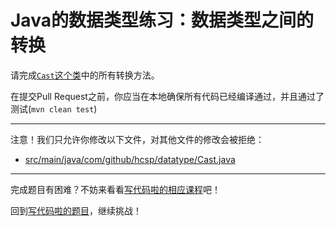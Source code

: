 # Java的数据类型练习：数据类型之间的转换

请完成[`Cast`这个类](https://github.com/hcsp/data-type-casts/blob/master/src/main/java/com/github/hcsp/datatype/Cast.java)中的所有转换方法。

在提交Pull Request之前，你应当在本地确保所有代码已经编译通过，并且通过了测试(`mvn clean test`)

-----
注意！我们只允许你修改以下文件，对其他文件的修改会被拒绝：
- [src/main/java/com/github/hcsp/datatype/Cast.java](https://github.com/hcsp/data-type-casts/blob/master/src/main/java/com/github/hcsp/datatype/Cast.java)
-----


完成题目有困难？不妨来看看[写代码啦的相应课程](https://xiedaimala.com/tasks/efcf13d5-5f69-4dc4-a090-6f99e4af06e4/video_tutorials/3b303bdc-c6e9-47b3-9ba7-18a4d7a87301)吧！

回到[写代码啦的题目](https://xiedaimala.com/tasks/efcf13d5-5f69-4dc4-a090-6f99e4af06e4/quizzes/371008ba-b4d6-4f3c-aea7-edeb292cb931)，继续挑战！
